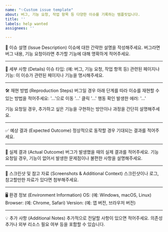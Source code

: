 ```yaml
---
name: "✨Custom issue template"
about: 버그, 기능 요청, 작업 항목 등 다양한 이슈를 기록하는 템플릿입니다.
title: ''
labels: help wanted
assignees: ''

---
```


📝 이슈 설명 (Issue Description)
이슈에 대한 간략한 설명을 작성해주세요.
버그라면 버그 내용, 기능 요청이라면 추가할 기능에 대해 명확하게 적어주세요.

---

📌 세부 사항 (Details)
이슈 타입: (예: 버그, 기능 요청, 작업 항목 등)
관련된 페이지나 기능: 이 이슈가 관련된 페이지나 기능을 명시해주세요.

---

🛠 재현 방법 (Reproduction Steps)
버그일 경우 아래 단계를 따라 이슈를 재현할 수 있는 방법을 적어주세요:
'...'으로 이동
'...' 클릭
'...' 행동 확인
발생한 에러: '...'

기능 요청일 경우, 추가하고 싶은 기능을 구현하는 방안이나 과정을 간단히 설명해주세요.

---

✅ 예상 결과 (Expected Outcome)
정상적으로 동작할 경우 기대되는 결과를 적어주세요.

---

🚩 실제 결과 (Actual Outcome)
버그가 발생했을 때의 실제 결과를 적어주세요.
기능 요청일 경우, 기능이 없어서 발생한 문제점이나 불편한 사항을 설명해주세요.

---

🔗 스크린샷 및 참고 자료 (Screenshots & Additional Context)
스크린샷이나 로그, 참고할만한 자료가 있다면 첨부해주세요.

---

🖥 환경 정보 (Environment Information)
OS: (예: Windows, macOS, Linux)
Browser: (예: Chrome, Safari)
Version: (예: 앱 버전, 브라우저 버전)

---

💡 추가 사항 (Additional Notes)
추가적으로 전달할 사항이 있으면 적어주세요.
의존성 추가나 외부 리소스 필요 여부 등을 포함할 수 있습니다.
